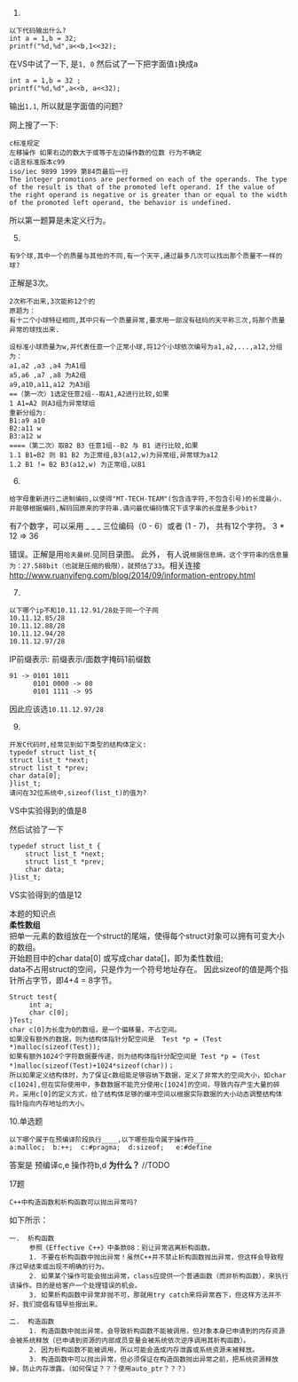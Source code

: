 1.
```
以下代码输出什么?
int a = 1,b = 32;
printf("%d,%d",a<<b,1<<32);
```

在VS中试了一下, 是`1, 0`
然后试了一下把字面值`1`换成a  
```
int a = 1,b = 32 ;
printf("%d,%d",a<<b, a<<32);
```
输出`1,1`, 所以就是字面值的问题?

网上搜了一下:
```
c标准规定
左移操作 如果右边的数大于或等于左边操作数的位数 行为不确定
c语言标准版本c99
iso/iec 9899 1999 第84页最后一行
The integer promotions are performed on each of the operands. The type of the result is that of the promoted left operand. If the value of the right operand is negative or is greater than or equal to the width of the promoted left operand, the behavior is undefined.
```
所以第一题算是未定义行为。

5.
```
有9个球,其中一个的质量与其他的不同,有一个天平,通过最多几次可以找出那个质量不一样的球?
```

正解是3次。
```
2次称不出来,3次能称12个的
原题为： 
有十二个小球特征相同,其中只有一个质量异常,要求用一部没有砝码的天平称三次,将那个质量异常的球找出来. 

设标准小球质量为w,并代表任意一个正常小球,将12个小球依次编号为a1,a2,...,a12,分组为： 
a1,a2 ,a3 ,a4 为A1组 
a5,a6 ,a7 ,a8 为A2组 
a9,a10,a11,a12 为A3组 
==（第一次）1选定任意2组--取A1,A2进行比较,如果 
1 A1=A2 则A3组为异常球组 
重新分组为: 
B1:a9 a10 
B2:a11 w 
B3:a12 w 
====（第二次）取B2 B3 任意1组--B2 与 B1 进行比较,如果 
1.1 B1=B2 则 B1 B2 为正常组,B3(a12,w)为异常组,异常球为a12 
1.2 B1 != B2 B3(a12,w) 为正常组,以B1
```

6.
```
给字母重新进行二进制编码,以使得"MT-TECH-TEAM"(包含连字符,不包含引号)的长度最小.并能够根据编码,解码回原来的字符串.请问最优编码情况下该字串的长度是多少bit?
```
有7个数字，可以采用 _ _ _ 三位编码（0 - 6）或者 (1 - 7)， 共有12个字符。
3 * 12 => 36

错误。正解是用`哈夫曼树`.见同目录图。
此外， 有人说`根据信息熵，这个字符串的信息量为：27.588bit（也就是压缩的极限），就预估了33`。相关连接<http://www.ruanyifeng.com/blog/2014/09/information-entropy.html>

7.
```
以下哪个ip不和10.11.12.91/28处于同一个子网
10.11.12.85/28
10.11.12.88/28
10.11.12.94/28
10.11.12.97/28
```
IP前缀表示: 前缀表示/面数字掩码1前缀数
```
91 -> 0101 1011
      0101 0000 -> 80
      0101 1111 -> 95
```
因此应该选`10.11.12.97/28`


9.
```
开发C代码时,经常见到如下类型的结构体定义:
typedef struct list_t{
struct list_t *next;
struct list_t *prev;
char data[0];
}list_t;
请问在32位系统中,sizeof(list_t)的值为?
```
VS中实验得到的值是8

然后试验了一下
```
typedef struct list_t {
	struct list_t *next;
	struct list_t *prev;
	char data;
}list_t;
```
VS实验得到的值是12


本题的知识点  
**柔性数组**  
把单一元素的数组放在一个struct的尾端，使得每个struct对象可以拥有可变大小的数组。  
开始题目中的char data[0] 或写成char data[]，即为柔性数组;  
data不占用struct的空间，只是作为一个符号地址存在。 因此sizeof的值是两个指针所占字节，即4+4 = 8字节。  

```
Struct test{ 
     int a; 
     char c[0]; 
}Test;
char c[0]为长度为0的数组，是一个偏移量，不占空间。
如果没有额外的数据，则为结构体指针分配空间是  Test *p = (Test *)malloc(sizeof(Test));
如果有额外1024个字符数据要传递，则为结构体指针分配空间是 Test *p = (Test *)malloc(sizeof(Test)+1024*sizeof(char))；
所以如果定义结构体时，为了保证c数组能足够容纳下数据，定义了非常大的空间大小，如char c[1024],但在实际使用中，多数数据不能充分使用c[1024]的空间，导致内存产生大量的碎片。采用c[0]的定义方式，给了结构体足够的缓冲空间以根据实际数据的大小动态调整结构体指针指向内存地址的大小。
```

10.单选题
```
以下哪个属于在预编译阶段执行____,以下哪些指令属于操作符___
a:malloc;  b:++;  c:#pragma;  d:sizeof;   e:#define
```
答案是 预编译c,e 操作符b,d
**为什么？** //TODO

17题
```
C++中构造函数和析构函数可以抛出异常吗?
```
如下所示：
```
一.  析构函数
     参照《Effective C++》中条款08：别让异常逃离析构函数。
     1. 不要在析构函数中抛出异常！虽然C++并不禁止析构函数抛出异常，但这样会导致程序过早结束或出现不明确的行为。
     2. 如果某个操作可能会抛出异常，class应提供一个普通函数（而非析构函数），来执行该操作。目的是给客户一个处理错误的机会。
     3. 如果析构函数中异常非抛不可，那就用try catch来将异常吞下，但这样方法并不好，我们提倡有错早些报出来。
 
二.  构造函数
     1. 构造函数中抛出异常，会导致析构函数不能被调用，但对象本身已申请到的内存资源会被系统释放（已申请到资源的内部成员变量会被系统依次逆序调用其析构函数）。
     2. 因为析构函数不能被调用，所以可能会造成内存泄露或系统资源未被释放。
     3. 构造函数中可以抛出异常，但必须保证在构造函数抛出异常之前，把系统资源释放掉，防止内存泄露。（如何保证？？？使用auto_ptr？？？）
```

